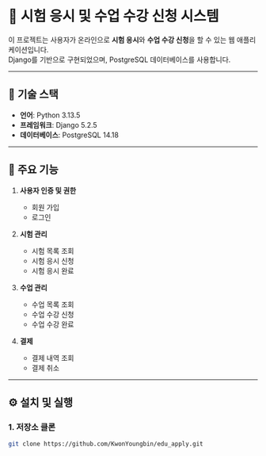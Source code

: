 # 📝 시험 응시 및 수업 수강 신청 시스템

이 프로젝트는 사용자가 온라인으로 **시험 응시**와 **수업 수강 신청**을 할 수 있는 웹 애플리케이션입니다.  
Django를 기반으로 구현되었으며, PostgreSQL 데이터베이스를 사용합니다.

---

## 📌 기술 스택

- **언어**: Python 3.13.5
- **프레임워크**: Django 5.2.5
- **데이터베이스**: PostgreSQL 14.18

---

## 🚀 주요 기능

1. **사용자 인증 및 권한**
   - 회원 가입
   - 로그인
   
2. **시험 관리**
   - 시험 목록 조회
   - 시험 응시 신청
   - 시험 응시 완료

3. **수업 관리**
   - 수업 목록 조회
   - 수업 수강 신청
   - 수업 수강 완료

4. **결제**
   - 결제 내역 조회
   - 결제 취소
   

---

## ⚙️ 설치 및 실행

### 1. 저장소 클론
```bash
git clone https://github.com/KwonYoungbin/edu_apply.git

